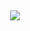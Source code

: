 ##

<br><br>
<p align="center">
  <a href="https://sensational-smakager-2ef31e.netlify.app/">
    <img src="https://readme-typing-svg.herokuapp.com?font=Fira+Code&size=30&pause=1000&center=true&vCenter=true&random=false&width=650&lines=Hello+There+%F0%9F%91%8B%F0%9F%8F%BB%2C+I'm+Vijayaganesh+TN">
  </a>
</p>
<br>

##
